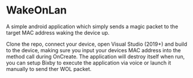 # WakeOnLan
 A simple android application which simply sends a magic packet to the target MAC address waking the device up.
 
Clone the repo, connect your device, open Visual Studio (2019+) and build to the device, making sure you input your devices MAC address into the method call during OnCreate.
The application will destroy itself when run, you can setup Bixby to execute the application via voice or launch it manually to send ther WOL packet.
